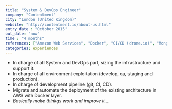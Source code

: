 ```yaml
---
title: "System & DevOps Engineer"
company: "Contentment"
city: "London (United Kingdom)"
website: "http://contentment.io/about-us.html"
entry_date : "October 2015"
out_date: "now"
time : "4 months"
references: ["Amazon Web Services", "Docker", "CI/CD (drone.io)", "MongoDB", "Git"]
categories: experiences
---
```


* In charge of all System and DevOps part, sizing the infrastructure and support it.
* In charge of all environment exploitation (develop, qa, staging and production).
* In charge of development pipeline (git, CI, CD).
* Migrate and automate the deployment of the existing architecture in AWS with Docker layer.
* _Basically make thinkgs work and improve it..._